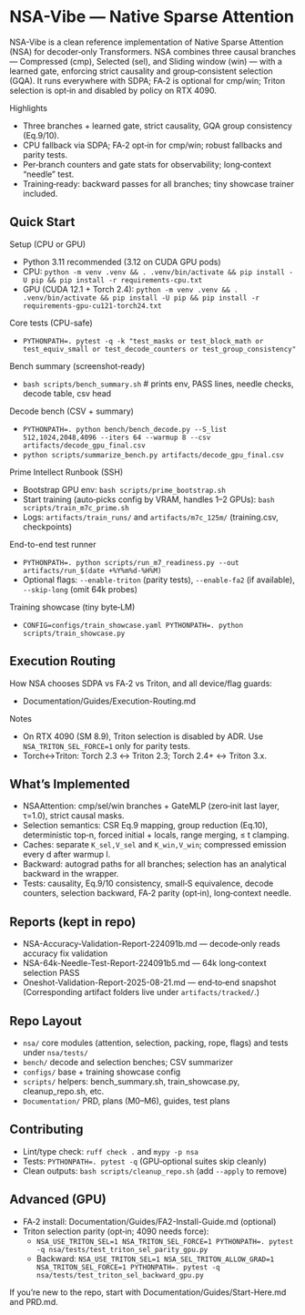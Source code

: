 # NSA-Vibe — Native Sparse Attention

NSA-Vibe is a clean reference implementation of Native Sparse Attention (NSA) for decoder‑only Transformers. NSA combines three causal branches — Compressed (cmp), Selected (sel), and Sliding window (win) — with a learned gate, enforcing strict causality and group‑consistent selection (GQA). It runs everywhere with SDPA; FA‑2 is optional for cmp/win; Triton selection is opt‑in and disabled by policy on RTX 4090.

Highlights
- Three branches + learned gate, strict causality, GQA group consistency (Eq.9/10).
- CPU fallback via SDPA; FA‑2 opt‑in for cmp/win; robust fallbacks and parity tests.
- Per‑branch counters and gate stats for observability; long‑context “needle” test.
- Training‑ready: backward passes for all branches; tiny showcase trainer included.

## Quick Start

Setup (CPU or GPU)
- Python 3.11 recommended (3.12 on CUDA GPU pods)
- CPU: `python -m venv .venv && . .venv/bin/activate && pip install -U pip && pip install -r requirements-cpu.txt`
- GPU (CUDA 12.1 + Torch 2.4): `python -m venv .venv && . .venv/bin/activate && pip install -U pip && pip install -r requirements-gpu-cu121-torch24.txt`

Core tests (CPU-safe)
- `PYTHONPATH=. pytest -q -k "test_masks or test_block_math or test_equiv_small or test_decode_counters or test_group_consistency"`

Bench summary (screenshot‑ready)
- `bash scripts/bench_summary.sh`  # prints env, PASS lines, needle checks, decode table, csv head

Decode bench (CSV + summary)
- `PYTHONPATH=. python bench/bench_decode.py --S_list 512,1024,2048,4096 --iters 64 --warmup 8 --csv artifacts/decode_gpu_final.csv`
- `python scripts/summarize_bench.py artifacts/decode_gpu_final.csv`

Prime Intellect Runbook (SSH)
- Bootstrap GPU env: `bash scripts/prime_bootstrap.sh`
- Start training (auto‑picks config by VRAM, handles 1–2 GPUs): `bash scripts/train_m7c_prime.sh`
- Logs: `artifacts/train_runs/` and `artifacts/m7c_125m/` (training.csv, checkpoints)

End-to-end test runner
- `PYTHONPATH=. python scripts/run_m7_readiness.py --out artifacts/run_$(date +%Y%m%d-%H%M)`
- Optional flags: `--enable-triton` (parity tests), `--enable-fa2` (if available), `--skip-long` (omit 64k probes)

Training showcase (tiny byte‑LM)
- `CONFIG=configs/train_showcase.yaml PYTHONPATH=. python scripts/train_showcase.py`

## Execution Routing

How NSA chooses SDPA vs FA‑2 vs Triton, and all device/flag guards:
- Documentation/Guides/Execution-Routing.md

Notes
- On RTX 4090 (SM 8.9), Triton selection is disabled by ADR. Use `NSA_TRITON_SEL_FORCE=1` only for parity tests.
- Torch↔Triton: Torch 2.3 ↔ Triton 2.3; Torch 2.4+ ↔ Triton 3.x.

## What’s Implemented
- NSAAttention: cmp/sel/win branches + GateMLP (zero‑init last layer, τ=1.0), strict causal masks.
- Selection semantics: CSR Eq.9 mapping, group reduction (Eq.10), deterministic top‑n, forced initial + locals, range merging, ≤ t clamping.
- Caches: separate `K_sel,V_sel` and `K_win,V_win`; compressed emission every d after warmup l.
- Backward: autograd paths for all branches; selection has an analytical backward in the wrapper.
- Tests: causality, Eq.9/10 consistency, small‑S equivalence, decode counters, selection backward, FA‑2 parity (opt‑in), long‑context needle.

## Reports (kept in repo)
- NSA-Accuracy-Validation-Report-224091b.md — decode‑only reads accuracy fix validation
- NSA-64k-Needle-Test-Report-224091b5.md — 64k long‑context selection PASS
- Oneshot-Validation-Report-2025-08-21.md — end‑to‑end snapshot
  (Corresponding artifact folders live under `artifacts/tracked/`.)

## Repo Layout
- `nsa/` core modules (attention, selection, packing, rope, flags) and tests under `nsa/tests/`
- `bench/` decode and selection benches; CSV summarizer
- `configs/` base + training showcase config
- `scripts/` helpers: bench_summary.sh, train_showcase.py, cleanup_repo.sh, etc.
- `Documentation/` PRD, plans (M0–M6), guides, test plans

## Contributing
- Lint/type check: `ruff check .` and `mypy -p nsa`
- Tests: `PYTHONPATH=. pytest -q` (GPU‑optional suites skip cleanly)
- Clean outputs: `bash scripts/cleanup_repo.sh` (add `--apply` to remove)

## Advanced (GPU)
- FA‑2 install: Documentation/Guides/FA2-Install-Guide.md (optional)
- Triton selection parity (opt‑in; 4090 needs force):
  - `NSA_USE_TRITON_SEL=1 NSA_TRITON_SEL_FORCE=1 PYTHONPATH=. pytest -q nsa/tests/test_triton_sel_parity_gpu.py`
  - Backward: `NSA_USE_TRITON_SEL=1 NSA_SEL_TRITON_ALLOW_GRAD=1 NSA_TRITON_SEL_FORCE=1 PYTHONPATH=. pytest -q nsa/tests/test_triton_sel_backward_gpu.py`

If you’re new to the repo, start with Documentation/Guides/Start-Here.md and PRD.md.
